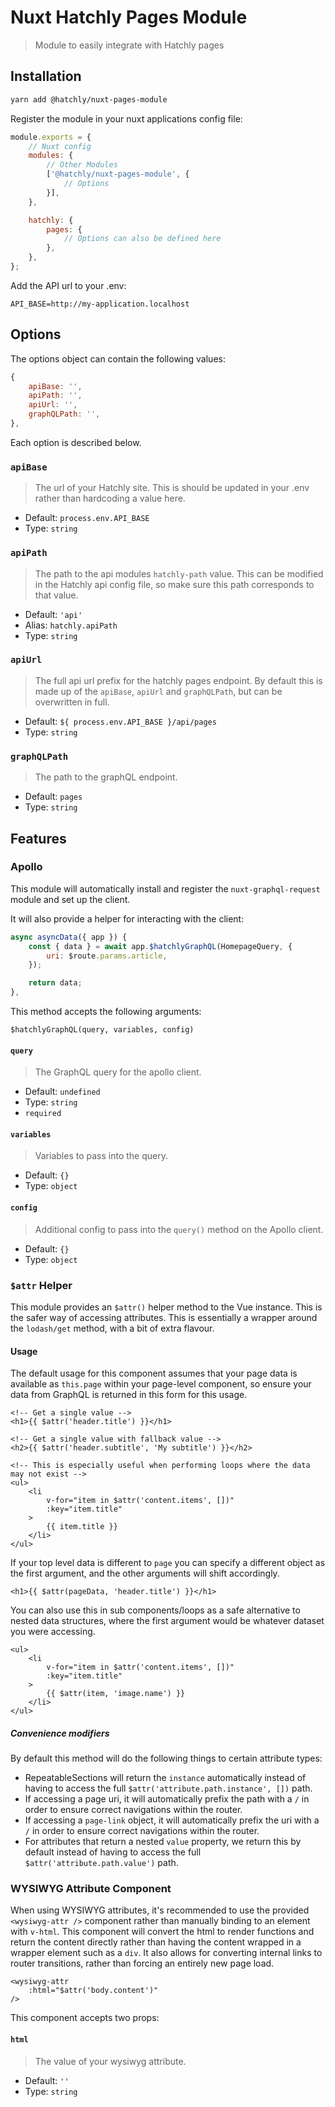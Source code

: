 # Nuxt Hatchly Pages Module

> Module to easily integrate with Hatchly pages

## Installation

```bash
yarn add @hatchly/nuxt-pages-module
```

Register the module in your nuxt applications config file:

```js
module.exports = {
    // Nuxt config
    modules: {
        // Other Modules
        ['@hatchly/nuxt-pages-module', {
            // Options
        }],
    },

    hatchly: {
        pages: {
            // Options can also be defined here
        },
    },
};
```

Add the API url to your .env:

```
API_BASE=http://my-application.localhost
```

## Options

The options object can contain the following values: 

```js
{
    apiBase: '',
    apiPath: '',
    apiUrl: '',
    graphQLPath: '',
},
```

Each option is described below.

### `apiBase`

> The url of your Hatchly site. This is should be updated in your .env rather than hardcoding a value here.

- Default: `process.env.API_BASE`
- Type: `string`

### `apiPath`

> The path to the api modules `hatchly-path` value. This can be modified in the Hatchly api config file, so make sure this path corresponds to that value.

- Default: `'api'`
- Alias: `hatchly.apiPath`
- Type: `string`

### `apiUrl`

> The full api url prefix for the hatchly pages endpoint. By default this is made up of the `apiBase`, `apiUrl` and `graphQLPath`, but can be overwritten in full.

- Default: `${ process.env.API_BASE }/api/pages`
- Type: `string`

### `graphQLPath`

> The path to the graphQL endpoint.

- Default: `pages`
- Type: `string`

## Features

### Apollo

This module will automatically install and register the `nuxt-graphql-request` module and set up the client.

It will also provide a helper for interacting with the client:

```js
async asyncData({ app }) {
    const { data } = await app.$hatchlyGraphQL(HomepageQuery, {
        uri: $route.params.article,
    });

    return data;
},
```

This method accepts the following arguments:

`$hatchlyGraphQL(query, variables, config)`

#### `query`

> The GraphQL query for the apollo client.

- Default: `undefined`
- Type: `string`
- `required`

#### `variables`

> Variables to pass into the query.

- Default: `{}`
- Type: `object`

#### `config`

> Additional config to pass into the `query()` method on the Apollo client.

- Default: `{}`
- Type: `object`

### `$attr` Helper

This module provides an `$attr()` helper method to the Vue instance. This is the safer way of accessing attributes. This is essentially a wrapper around the `lodash/get` method, with a bit of extra flavour.

#### Usage

The default usage for this component assumes that your page data is available as `this.page` within your page-level component, so ensure your data from GraphQL is returned in this form for this usage.

```vue
<!-- Get a single value -->
<h1>{{ $attr('header.title') }}</h1>

<!-- Get a single value with fallback value -->
<h2>{{ $attr('header.subtitle', 'My subtitle') }}</h2>

<!-- This is especially useful when performing loops where the data may not exist -->
<ul>
    <li 
        v-for="item in $attr('content.items', [])" 
        :key="item.title"
    >
        {{ item.title }}
    </li>
</ul>
```

If your top level data is different to `page` you can specify a different object as the first argument, and the other arguments will shift accordingly.

```vue
<h1>{{ $attr(pageData, 'header.title') }}</h1>
```

You can also use this in sub components/loops as a safe alternative to nested data structures, where the first argument would be whatever dataset you were accessing.

```vue
<ul>
    <li 
        v-for="item in $attr('content.items', [])" 
        :key="item.title"
    >
        {{ $attr(item, 'image.name') }}
    </li>
</ul>
```

##### Convenience modifiers

By default this method will do the following things to certain attribute types:

- RepeatableSections will return the `instance` automatically instead of having to access the full `$attr('attribute.path.instance', [])` path.
- If accessing a page uri, it will automatically prefix the path with a `/` in order to ensure correct navigations within the router.
- If accessing a `page-link` object, it will automatically prefix the uri with a `/` in order to ensure correct navigations within the router.
- For attributes that return a nested `value` property, we return this by default instead of having to access the full `$attr('attribute.path.value')` path.

### WYSIWYG Attribute Component

When using WYSIWYG attributes, it's recommended to use the provided `<wysiwyg-attr />` component rather than manually binding to an element with `v-html`. This component will convert the html to render functions and return the content directly rather than having the content wrapped in a wrapper element such as a `div`. It also  allows for converting internal links to router transitions, rather than forcing an entirely new page load.

```vue
<wysiwyg-attr
    :html="$attr('body.content')"
/>
```

This component accepts two props:

#### `html`

> The value of your wysiwyg attribute.

- Default: `''`
- Type: `string`
